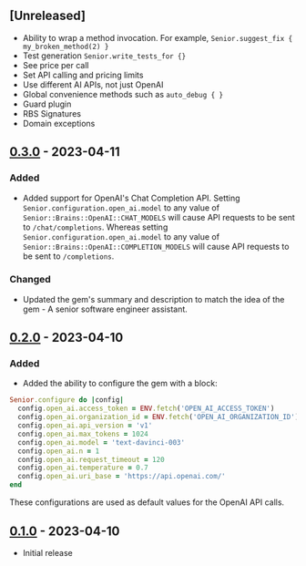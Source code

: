 ## [Unreleased]

- Ability to wrap a method invocation. For example, `Senior.suggest_fix { my_broken_method(2) }`
- Test generation `Senior.write_tests_for {}`
- See price per call
- Set API calling and pricing limits
- Use different AI APIs, not just OpenAI
- Global convenience methods such as `auto_debug { }`
- Guard plugin
- RBS Signatures
- Domain exceptions

## [0.3.0] - 2023-04-11

### Added
- Added support for OpenAI's Chat Completion API. Setting `Senior.configuration.open_ai.model`
to any value of `Senior::Brains::OpenAI::CHAT_MODELS` will cause API requests to be sent to `/chat/completions`.
Whereas setting `Senior.configuration.open_ai.model` to any value of `Senior::Brains::OpenAI::COMPLETION_MODELS`
will cause API requests to be sent to `/completions`.

### Changed
- Updated the gem's summary and description to match the idea of the gem - A senior software engineer assistant.

## [0.2.0] - 2023-04-10

### Added
- Added the ability to configure the gem with a block:
```ruby
Senior.configure do |config|
  config.open_ai.access_token = ENV.fetch('OPEN_AI_ACCESS_TOKEN')
  config.open_ai.organization_id = ENV.fetch('OPEN_AI_ORGANIZATION_ID') # Optional
  config.open_ai.api_version = 'v1'
  config.open_ai.max_tokens = 1024
  config.open_ai.model = 'text-davinci-003'
  config.open_ai.n = 1
  config.open_ai.request_timeout = 120
  config.open_ai.temperature = 0.7
  config.open_ai.uri_base = 'https://api.openai.com/'
end
```
These configurations are used as default values for the OpenAI API calls.

## [0.1.0] - 2023-04-10

- Initial release

[0.3.0]: https://github.com/wilsonsilva/senior/compare/v0.2.0...v0.3.0
[0.2.0]: https://github.com/wilsonsilva/senior/compare/v0.1.0...v0.2.0
[0.1.0]: https://github.com/wilsonsilva/senior/compare/eecec20...v0.1.0
